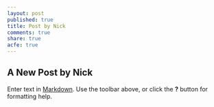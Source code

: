 ```yaml
---
layout: post
published: true
title: Post by Nick
comments: true
share: true
acfe: true
---
```


## A New Post by Nick

Enter text in [Markdown](http://daringfireball.net/projects/markdown/). Use the toolbar above, or click the **?** button for formatting help.